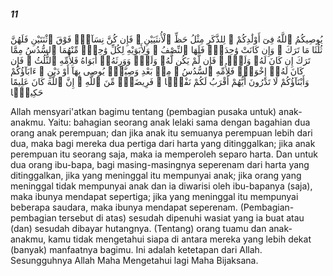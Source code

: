 ##### 11

<span class="ayah">يُوصِيكُمُ ٱللَّهُ فِىٓ أَوْلَٰدِكُمْ ۖ لِلذَّكَرِ مِثْلُ حَظِّ ٱلْأُنثَيَيْنِ ۚ فَإِن كُنَّ نِسَآءًۭ فَوْقَ ٱثْنَتَيْنِ فَلَهُنَّ ثُلُثَا مَا تَرَكَ ۖ وَإِن كَانَتْ وَٰحِدَةًۭ فَلَهَا ٱلنِّصْفُ ۚ وَلِأَبَوَيْهِ لِكُلِّ وَٰحِدٍۢ مِّنْهُمَا ٱلسُّدُسُ مِمَّا تَرَكَ إِن كَانَ لَهُۥ وَلَدٌۭ ۚ فَإِن لَّمْ يَكُن لَّهُۥ وَلَدٌۭ وَوَرِثَهُۥٓ أَبَوَاهُ فَلِأُمِّهِ ٱلثُّلُثُ ۚ فَإِن كَانَ لَهُۥٓ إِخْوَةٌۭ فَلِأُمِّهِ ٱلسُّدُسُ ۚ مِنۢ بَعْدِ وَصِيَّةٍۢ يُوصِى بِهَآ أَوْ دَيْنٍ ۗ ءَابَآؤُكُمْ وَأَبْنَآؤُكُمْ لَا تَدْرُونَ أَيُّهُمْ أَقْرَبُ لَكُمْ نَفْعًۭا ۚ فَرِيضَةًۭ مِّنَ ٱللَّهِ ۗ إِنَّ ٱللَّهَ كَانَ عَلِيمًا حَكِيمًۭا</span>

<span class="ayah_translation">Allah mensyari'atkan bagimu tentang (pembagian pusaka untuk) anak-anakmu. Yaitu: bahagian seorang anak lelaki sama dengan bagahian dua orang anak perempuan; dan jika anak itu semuanya perempuan lebih dari dua, maka bagi mereka dua pertiga dari harta yang ditinggalkan; jika anak perempuan itu seorang saja, maka ia memperoleh separo harta. Dan untuk dua orang ibu-bapa, bagi masing-masingnya seperenam dari harta yang ditinggalkan, jika yang meninggal itu mempunyai anak; jika orang yang meninggal tidak mempunyai anak dan ia diwarisi oleh ibu-bapanya (saja), maka ibunya mendapat sepertiga; jika yang meninggal itu mempunyai beberapa saudara, maka ibunya mendapat seperenam. (Pembagian-pembagian tersebut di atas) sesudah dipenuhi wasiat yang ia buat atau (dan) sesudah dibayar hutangnya. (Tentang) orang tuamu dan anak-anakmu, kamu tidak mengetahui siapa di antara mereka yang lebih dekat (banyak) manfaatnya bagimu. Ini adalah ketetapan dari Allah. Sesungguhnya Allah Maha Mengetahui lagi Maha Bijaksana.</span>

